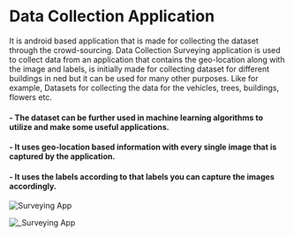 # Data Collection Application
It is android based application that is made for collecting the dataset through the crowd-sourcing. Data Collection Surveying application is used to collect data from an application that contains the geo-location along with the image and labels, is initially made for collecting dataset for different buildings in ned but it can be used for many other purposes. Like for example, Datasets for collecting the data for the vehicles, trees, buildings, flowers etc.
#### - The dataset can be further used in machine learning algorithms to utilize and make some useful applications.
#### - It uses geo-location based information with every single image that is captured by the application.
#### - It uses the labels according to that labels you can capture the images accordingly.
![Surveying App](https://user-images.githubusercontent.com/49900380/130219105-df72779b-89de-4bd6-ad5a-5daf359330e0.jpg)

![_Surveying App](https://user-images.githubusercontent.com/49900380/130219086-df74f807-2a45-45b0-8ace-402d9c522922.jpg)
